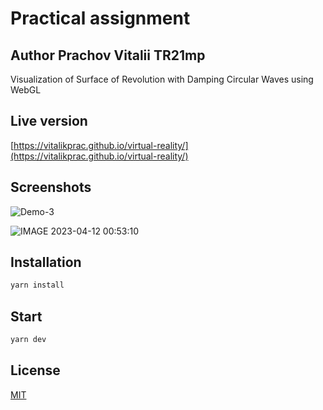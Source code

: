 # Practical assignment
## Author Prachov Vitalii TR21mp
Visualization of
Surface of Revolution with Damping Circular Waves using WebGL

## Live version

[https://vitalikprac.github.io/virtual-reality/](https://vitalikprac.github.io/virtual-reality/)

## Screenshots


![Demo-3](https://user-images.githubusercontent.com/42850697/231296573-0436ae4f-22a8-49b4-8f47-275da733655c.gif)

![IMAGE 2023-04-12 00:53:10](https://user-images.githubusercontent.com/42850697/231296328-a9d6eef7-1ca1-4def-a8a4-4fa9edfe72b4.jpg)

## Installation



```bash
yarn install
```

## Start

```bash
yarn dev
```
## License

[MIT](https://choosealicense.com/licenses/mit/)

